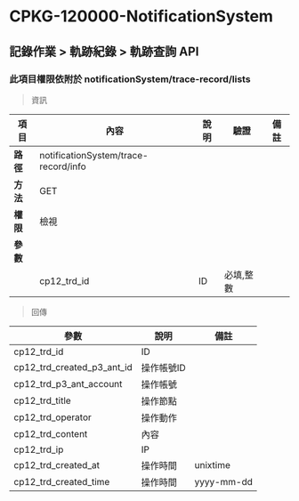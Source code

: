 # CPKG-120000-NotificationSystem

## 記錄作業 > 軌跡紀錄 > 軌跡查詢 API

### 此項目權限依附於 notificationSystem/trace-record/lists

> 資訊

| 項目                      | 內容                       | 說明                |驗證                      |   備註         |
|---------------------------|----------------------------|----------------------|-----------------|----------------|
| <b>路徑</b>               | notificationSystem/trace-record/info    |                        |                |                  |
| <b>方法</b>               | GET                        |                    |                    |                 |
| <b>權限</b>               | 檢視                       |                     |                   |                 |
| <b>參數</b>               |                            |                       |                 |                 |
|                          | cp12_trd_id             | ID            | 必填,整數               |                 |

> 回傳

| 參數                                                                        | 說明                            | 備註                           |
|----------------------------------------------------------------------------|--------------------------------|--------------------------------|
| cp12_trd_id               | ID                            |                                |
| cp12_trd_created_p3_ant_id               | 操作帳號ID                            |                                |
| cp12_trd_p3_ant_account               | 操作帳號                            |                                |
| cp12_trd_title               | 操作節點                            |                                |
| cp12_trd_operator               | 操作動作                            |                                |
| cp12_trd_content               | 內容                            |                                |
| cp12_trd_ip               | IP                            |                                |
| cp12_trd_created_at               | 操作時間                            | unixtime                               |
| cp12_trd_created_time               | 操作時間                            | yyyy-mm-dd                               |
